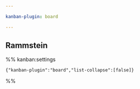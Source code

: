 ```yaml
---

kanban-plugin: board

---
```


## Rammstein





%% kanban:settings
```
{"kanban-plugin":"board","list-collapse":[false]}
```
%%